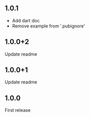 ## 1.0.1

* Add dart doc
* Remove example from '.pubignore'

## 1.0.0+2

Update readme

## 1.0.0+1

Update readme

## 1.0.0

First release
